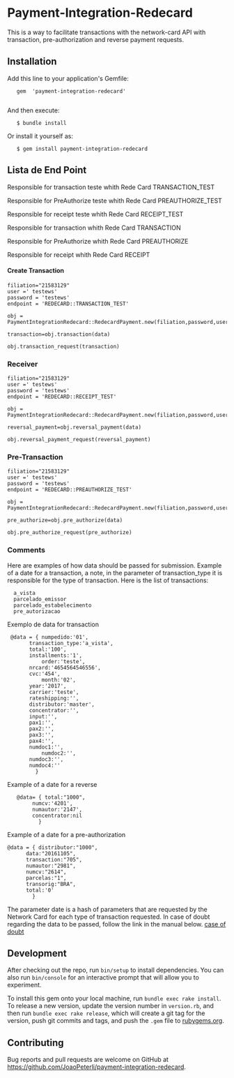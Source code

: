# Payment-Integration-Redecard

 This is a way to facilitate transactions with the network-card API with transaction, pre-authorization and reverse payment requests.

 ## Installation

 Add this line to your application's Gemfile:

 ```
    gem  'payment-integration-redecard'
	
 ```

  And then execute:
```
   $ bundle install
```
  Or install it yourself as:
  
```
   $ gem install payment-integration-redecard
```


  ## Lista de End Point
  Responsible for transaction teste whith Rede Card
   TRANSACTION_TEST

  Responsible for PreAuthorize teste  whith Rede Card
   PREAUTHORIZE_TEST

  Responsible for receipt teste  whith Rede Card
   RECEIPT_TEST

  Responsible for transaction  whith Rede Card
   TRANSACTION

  Responsible for PreAuthorize  whith Rede Card
   PREAUTHORIZE

  Responsible for receipt  whith Rede Card
   RECEIPT
                            

  #### **Create Transaction**
  ```
  filiation="21583129"
  user =' testews'
  password = 'testews'
  endpoint = 'REDECARD::TRANSACTION_TEST'

  obj = PaymentIntegrationRedecard::RedecardPayment.new(filiation,password,user,endpoint) 

  transaction=obj.transaction(data)
  
  obj.transaction_request(transaction)
  
  ```

  ### **Receiver**
  ```
  filiation="21583129"
  user =' testews'
  password = 'testews'
  endpoint = 'REDECARD::RECEIPT_TEST'

  obj = PaymentIntegrationRedecard::RedecardPayment.new(filiation,password,user,endpoint) 

  reversal_payment=obj.reversal_payment(data)

  obj.reversal_payment_request(reversal_payment)

  ```

  ### **Pre-Transaction**
  ```
  filiation="21583129"
  user =' testews'
  password = 'testews'
  endpoint = 'REDECARD::PREAUTHORIZE_TEST'

  obj = PaymentIntegrationRedecard::RedecardPayment.new(filiation,password,user,endpoint)  

  pre_authorize=obj.pre_authorize(data)

  obj.pre_authorize_request(pre_authorize)

  ```

  ### **Comments**
  Here are examples of how data should be passed for submission.
 Example of a date for a transaction, a note, in the parameter of transaction_type it is responsible for the type of transaction. Here is the list of transactions:
   ```    
     a_vista 
     parcelado_emissor 
     parcelado_estabelecimento
     pre_autorizacao 
```
Exemplo de data for transaction
 ```
  @data = { numpedido:'01',
	    transaction_type:'a_vista',     
	    total:'100',
	    installments:'1',
            order:'teste',
	    nrcard:'4654564546556',
	    cvc:'454',
            month:'02', 
	    year:'2017',
	    carrier:'teste',
	    rateshipping:'', 
	    distributor:'master',
	    concentrator:'',
	    input:'', 
	    pax1:'',
	    pax2:'',
	    pax3:'',
	    pax4:'',
	    numdoc1:'',
            numdoc2:'',
	    numdoc3:'',
	    numdoc4:''
          }
``` 
   Example of a date for a reverse
```  
   @data= { total:"1000",
	    numcv:'4201',
	    numautor:'2147',
	    concentrator:nil
          }  

``` 
   Example of a date for a pre-authorization
  
   ``` 
   @data = { distributor:"1000",
	     data:"20161105",
	     transaction:"705",        
	     numautor:"2981",
	     numcv:"2614",
	     parcelas:"1",
	     transorig:"BRA",
	     total:'0' 
      	   }       
   ``` 
   The parameter date is a hash of parameters that are requested by the Network Card for each type of transaction requested. In case of doubt regarding the data to be passed, follow the link in the manual below.
    [case of doubt](https://www.userede.com.br/pt-BR/Lists/Downloads/Attachments/12/2955-Manual-Komerci_WebService.pdf)
  ## Development

  After checking out the repo, run `bin/setup` to install dependencies. You can also run `bin/console` for an interactive prompt that will allow you to experiment.

  To install this gem onto your local machine, run `bundle exec rake install`. To release a new version, update the version number in `version.rb`, and then run `bundle exec rake release`, which will create a git tag for the version, push git commits and tags, and push the `.gem` file to [rubygems.org](https://rubygems.org).

 ## Contributing
   Bug reports and pull requests are welcome on GitHub at https://github.com/JoaoPeterli/payment-integration-redecard.

